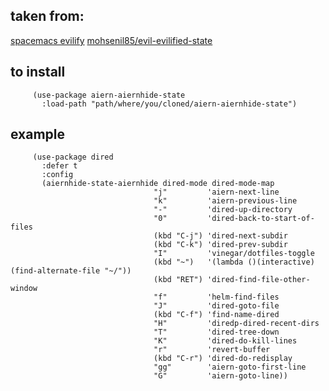 ## taken from:
[spacemacs evilify](https://github.com/syl20bnr/spacemacs/blob/b7e51d70aa3fb81df2da6dc16d9652a002ba5e6b/layers/%2Bdistributions/spacemacs-base/local/evil-evilified-state/evil-evilified-state.el)
[mohsenil85/evil-evilified-state](https://github.com/mohsenil85/evil-evilified-state)

## to install
```
     (use-package aiern-aiernhide-state
       :load-path "path/where/you/cloned/aiern-aiernhide-state")
```

## example
```
     (use-package dired
       :defer t
       :config
       (aiernhide-state-aiernhide dired-mode dired-mode-map
                                "j"         'aiern-next-line
                                "k"         'aiern-previous-line
                                "-"         'dired-up-directory
                                "0"         'dired-back-to-start-of-files
                                (kbd "C-j") 'dired-next-subdir
                                (kbd "C-k") 'dired-prev-subdir
                                "I"         'vinegar/dotfiles-toggle
                                (kbd "~")   '(lambda ()(interactive) (find-alternate-file "~/"))
                                (kbd "RET") 'dired-find-file-other-window
                                "f"         'helm-find-files
                                "J"         'dired-goto-file
                                (kbd "C-f") 'find-name-dired
                                "H"         'diredp-dired-recent-dirs
                                "T"         'dired-tree-down
                                "K"         'dired-do-kill-lines
                                "r"         'revert-buffer
                                (kbd "C-r") 'dired-do-redisplay
                                "gg"        'aiern-goto-first-line
                                "G"         'aiern-goto-line))

```
